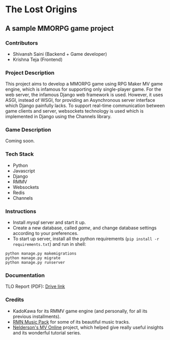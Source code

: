 # The Lost Origins
## A sample MMORPG game project

### Contributors
- Shivansh Saini (Backend + Game developer)
- Krishna Teja (Frontend)

### Project Description
This project aims to develop a MMORPG game using RPG Maker MV game engine, which is infamous for supporting only single-player game. For the web server, the infamous Django web framework is used. However, it uses ASGI, instead of WSGI, for providing an Asynchronous server interface which Django painfully lacks.
To support real-time communication between game clients and server, websockets technology is used which is implemented in Django using the Channels library.

### Game Description
Coming soon.

### Tech Stack
- Python
- Javascript
- Django
- RMMV
- Websockets
- Redis
- Channels

### Instructions
- Install *mysql* server and start it up.
- Create a new database, called *game*, and change database settings according to your preferences.
- To start up server, install all the python requirements (`pip install -r requirements.txt`) and run in shell:
```
python manage.py makemigrations
python manage.py migrate
python manage.py runserver
```

### Documentation
TLO Report (PDF): [Drive link](https://drive.google.com/file/d/1uehHhFvtroigx7H6xUBeLhevFLXPlVqQ/view?usp=sharing)

### Credits
- KadoKawa for its RMMV game engine (and personally, for all its previous installments).
- [RMN Music Pack](https://rpgmaker.net/musicpack/) for some of its beautiful music tracks.
- [Nelderson's MV Online](https://github.com/Nelderson/MV_Online) project, which helped give really useful insights and its wonderful tutorial series.

